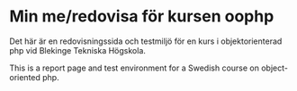 Min me/redovisa för kursen oophp
==================================

Det här är en redovisningssida och testmiljö för en kurs i objektorienterad php vid Blekinge Tekniska Högskola.

This is a report page and test environment for a Swedish course on object-oriented php.
